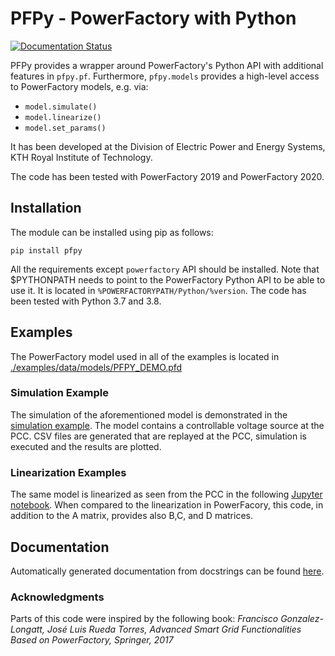 # PFPy - PowerFactory with Python

[![Documentation Status](https://readthedocs.org/projects/pfpy/badge/?version=latest)](https://pfpy.readthedocs.io/en/latest/?badge=latest)

PFPy provides a wrapper around PowerFactory's Python API with additional features in  `pfpy.pf`. 
Furthermore,  `pfpy.models` provides a high-level access to PowerFactory models, e.g. via:
- `model.simulate()`
- `model.linearize()`
- `model.set_params()`

It has been developed at the Division of Electric Power and Energy Systems, KTH Royal Institute of Technology.

The code has been tested with PowerFactory 2019 and PowerFactory 2020. 

## Installation

The module can be installed using pip as follows:
```
pip install pfpy
```

All the requirements except `powerfactory` API should be installed. Note that $PYTHONPATH needs to point to the PowerFactory Python API to be able to use it. It is located in `%POWERFACTORYPATH/Python/%version`. The code has been tested with Python 3.7 and 3.8.

## Examples
The PowerFactory model used in all of the examples is located in [./examples/data/models/PFPY_DEMO.pfd](https://github.com/tinrabuzin/PFPy/blob/master/examples/data/models/PFPY_DEMO.pfd)

### Simulation Example

The simulation of the aforementioned model is demonstrated in the [simulation example](https://github.com/tinrabuzin/PFPy/blob/master/examples/simulation_with_inputs.py).
The model contains a controllable voltage source at the PCC. CSV files are generated that are replayed at the PCC, simulation is executed and the results are plotted.

### Linearization Examples

The same model is linearized as seen from the PCC in the following [Jupyter notebook](https://github.com/tinrabuzin/PFPy/blob/master/examples/linearization.ipynb).
When compared to the linearization in PowerFacory, this code, in addition to the A matrix, provides also B,C, and D matrices.

## Documentation

Automatically generated documentation from docstrings can be found [here](https://pfpy.readthedocs.io/en/latest/).

### Acknowledgments
Parts of this code were inspired by the following book:
*Francisco Gonzalez-Longatt, José Luis Rueda Torres, Advanced Smart Grid Functionalities Based on PowerFactory, Springer, 2017*
